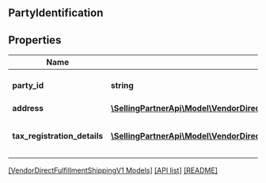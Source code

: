 ## PartyIdentification

## Properties

Name | Type | Description | Notes
------------ | ------------- | ------------- | -------------
**party_id** | **string** | Assigned Identification for the party. |
**address** | [**\SellingPartnerApi\Model\VendorDirectFulfillmentShippingV1\Address**](Address.md) |  | [optional]
**tax_registration_details** | [**\SellingPartnerApi\Model\VendorDirectFulfillmentShippingV1\TaxRegistrationDetails[]**](TaxRegistrationDetails.md) | Tax registration details of the entity. | [optional]

[[VendorDirectFulfillmentShippingV1 Models]](../) [[API list]](../../Api) [[README]](../../../README.md)
